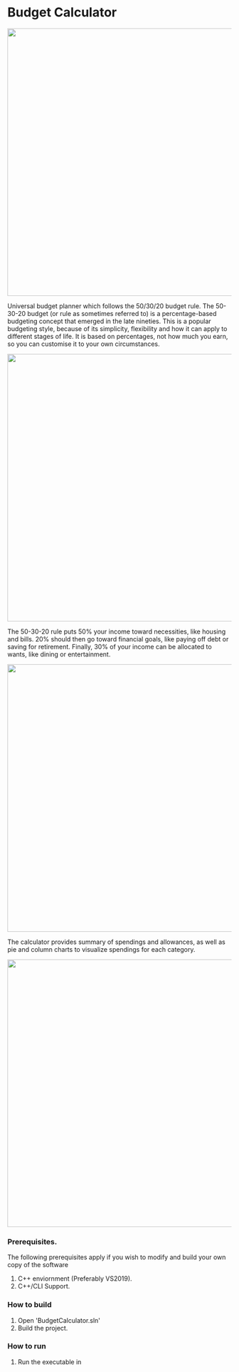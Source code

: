 # Budget Calculator
<p align="center">
  <img width="600" src="https://raw.githubusercontent.com/oisy92/BudgetCalculator/master/Images/BudgetCalculator1.JPG">
</p>
Universal budget planner which follows the 50/30/20 budget rule. The 50-30-20 budget (or rule as sometimes referred to) is a percentage-based budgeting concept that emerged in the late nineties. This is a popular budgeting style, because of its simplicity, flexibility and how it can apply to different stages of life. It is based on percentages, not how much you earn, so you can customise it to your own circumstances.
<p align="center">
  <img width="600" src="https://raw.githubusercontent.com/oisy92/BudgetCalculator/master/Images/chart-50-30-20-budget.jpg">
</p>

The 50-30-20 rule puts 50% your income toward necessities, like housing and bills. 20% should then go toward financial goals, like paying off debt or saving for retirement. Finally, 30% of your income can be allocated to wants, like dining or entertainment.

<p align="center">
  <img width="600" src="https://raw.githubusercontent.com/oisy92/BudgetCalculator/master/Images/BudgetCalculator2.JPG">
</p>

The calculator provides summary of spendings and allowances, as well as pie and column charts to visualize spendings for each category.

<p align="center">
  <img width="600" src="https://raw.githubusercontent.com/oisy92/BudgetCalculator/master/Images/BudgetCalculator4.JPG">
</p>

### Prerequisites.
The following prerequisites apply if you wish to modify and build your own copy of the software
1. C++ enviornment (Preferably VS2019).
2. C++/CLI Support.

### How to build
1. Open 'BudgetCalculator.sln'
2. Build the project.

### How to run
1. Run the executable in  

